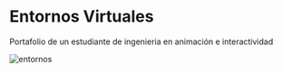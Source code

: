 # Entornos Virtuales

Portafolio de un estudiante de ingenieria en animación e interactividad

![entornos](https://github.com/beztao01/entornos-virtuales/assets/51276791/2f014dc7-a5f1-4227-9bb7-31a74933c802)
